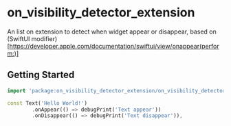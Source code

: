 # on_visibility_detector_extension

An list on extension to detect when widget appear or disappear, based on (SwiftUI modifier)[https://developer.apple.com/documentation/swiftui/view/onappear(perform:)]

## Getting Started

```dart
import 'package:on_visibility_detector_extension/on_visibility_detector_extension.dart';

const Text('Hello World!')
        .onAppear(() => debugPrint('Text appear'))
        .onDisappear(() => debugPrint('Text disappear')),
```
